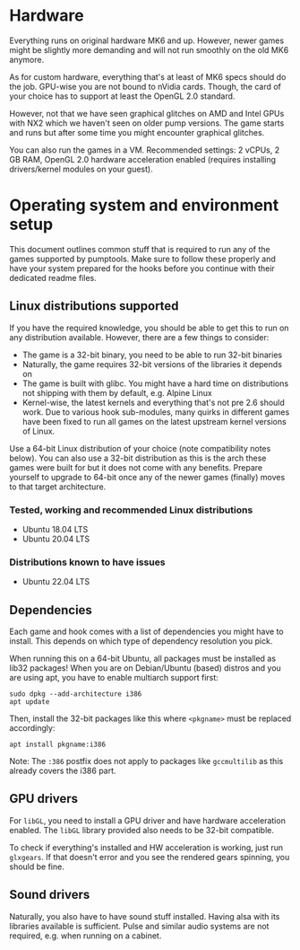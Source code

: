 # Hardware
Everything runs on original hardware MK6 and up. However, newer games might be slightly more demanding and will not
run smoothly on the old MK6 anymore.

As for custom hardware, everything that's at least of MK6 specs should do the job. GPU-wise you are not bound to nVidia
cards. Though, the card of your choice has to support at least the OpenGL 2.0 standard.

However, not that we have seen graphical glitches on AMD and Intel GPUs with NX2 which we haven't seen on older pump
versions. The game starts and runs but after some time you might encounter graphical glitches.

You can also run the games in a VM. Recommended settings: 2 vCPUs, 2 GB RAM, OpenGL 2.0 hardware acceleration enabled
(requires installing drivers/kernel modules on your guest).

# Operating system and environment setup
This document outlines common stuff that is required to run any of the games supported by pumptools. Make sure to follow
these properly and have your system prepared for the hooks before you continue with their dedicated readme files.

## Linux distributions supported
If you have the required knowledge, you should be able to get this to run on any distribution available. However, there
are a few things to consider:
* The game is a 32-bit binary, you need to be able to run 32-bit binaries
* Naturally, the game requires 32-bit versions of the libraries it depends on
* The game is built with glibc. You might have a hard time on distributions not shipping with them by default, e.g.
Alpine Linux
* Kernel-wise, the latest kernels and everything that's not pre 2.6 should work. Due to various hook sub-modules, many
quirks in different games have been fixed to run all games on the latest upstream kernel versions of Linux.

Use a 64-bit Linux distribution of your choice (note compatibility notes below). You can also use a 32-bit distribution
as this is the arch these games were built for but it does not come with any benefits. Prepare yourself to upgrade to
64-bit once any of the newer games (finally) moves to that target architecture.

### Tested, working and recommended Linux distributions

* Ubuntu 18.04 LTS
* Ubuntu 20.04 LTS

### Distributions known to have issues

* Ubuntu 22.04 LTS

## Dependencies
Each game and hook comes with a list of dependencies you might have to install. This depends on which type of dependency
resolution you pick.

When running this on a 64-bit Ubuntu, all packages must be installed as lib32 packages! When you are on Debian/Ubuntu
(based) distros and you are using apt, you have to enable multiarch support first:
```shell script
sudo dpkg --add-architecture i386
apt update
```

Then, install the 32-bit packages like this where `<pkgname>` must be replaced accordingly:
```shell script
apt install pkgname:i386
```

Note: The `:386` postfix does not apply to packages like `gccmultilib` as this already covers the i386 part.

## GPU drivers
For `libGL`, you need to install a GPU driver and have hardware acceleration enabled. The `libGL` library provided also
needs to be 32-bit compatible.

To check if everything's installed and HW acceleration is working, just run `glxgears`. If that doesn't error and you
see the rendered gears spinning, you should be fine.

## Sound drivers
Naturally, you also have to have sound stuff installed. Having alsa with its libraries available is sufficient. Pulse
and similar audio systems are not required, e.g. when running on a cabinet.
